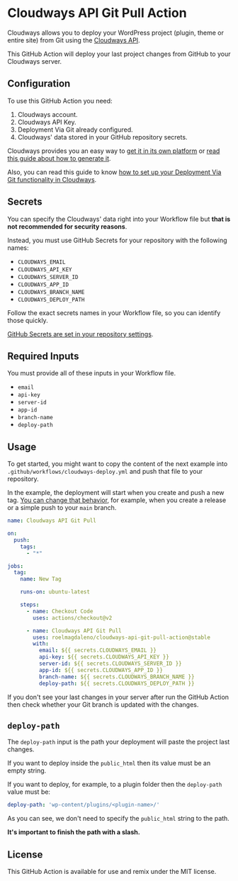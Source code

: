 # Cloudways API Git Pull Action

Cloudways allows you to deploy your WordPress project (plugin, theme or entire site) from Git using the [Cloudways API](https://developers.cloudways.com/).

This GitHub Action will deploy your last project changes from GitHub to your Cloudways server.

## Configuration

To use this GitHub Action you need:

1. Cloudways account.
2. Cloudways API Key.
3. Deployment Via Git already configured.
4. Cloudways' data stored in your GitHub repository secrets.

Cloudways provides you an easy way to [get it in its own platform](https://platform.cloudways.com/api) or [read this guide about how to generate it](https://support.cloudways.com/en/articles/5136065-how-to-use-the-cloudways-api).

Also, you can read this guide to know [how to set up your Deployment Via Git functionality in Cloudways](https://support.cloudways.com/en/articles/5124087-deploy-code-to-your-application-using-git).

## Secrets

You can specify the Cloudways' data right into your Workflow file but **that is not recommended for security reasons**.

Instead, you must use GitHub Secrets for your repository with the following names:

- `CLOUDWAYS_EMAIL`
- `CLOUDWAYS_API_KEY`
- `CLOUDWAYS_SERVER_ID`
- `CLOUDWAYS_APP_ID`
- `CLOUDWAYS_BRANCH_NAME`
- `CLOUDWAYS_DEPLOY_PATH`

Follow the exact secrets names in your Workflow file, so you can identify those quickly.

[GitHub Secrets are set in your repository settings](https://docs.github.com/es/actions/reference/encrypted-secrets).

## Required Inputs

You must provide all of these inputs in your Workflow file.

- `email`
- `api-key`
- `server-id`
- `app-id`
- `branch-name`
- `deploy-path`

## Usage

To get started, you might want to copy the content of the next example into `.github/workflows/cloudways-deploy.yml` and push that file to your repository.

In the example, the deployment will start when you create and push a new tag. [You can change that behavior](https://docs.github.com/en/actions/reference/events-that-trigger-workflows), for example, when you create a release or a simple push to your `main` branch.

```yaml
name: Cloudways API Git Pull

on:
  push:
    tags:
      - "*"

jobs:
  tag:
    name: New Tag

    runs-on: ubuntu-latest

    steps:
      - name: Checkout Code
        uses: actions/checkout@v2

      - name: Cloudways API Git Pull
        uses: roelmagdaleno/cloudways-api-git-pull-action@stable
        with:
          email: ${{ secrets.CLOUDWAYS_EMAIL }}
          api-key: ${{ secrets.CLOUDWAYS_API_KEY }}
          server-id: ${{ secrets.CLOUDWAYS_SERVER_ID }}
          app-id: ${{ secrets.CLOUDWAYS_APP_ID }}
          branch-name: ${{ secrets.CLOUDWAYS_BRANCH_NAME }}
          deploy-path: ${{ secrets.CLOUDWAYS_DEPLOY_PATH }}
```

If you don't see your last changes in your server after run the GitHub Action then check whether your Git branch is updated with the changes.

## `deploy-path`

The `deploy-path` input is the path your deployment will paste the project last changes.

If you want to deploy inside the `public_html` then its value must be an empty string.

If you want to deploy, for example, to a plugin folder then the `deploy-path` value must be:

```yaml
deploy-path: 'wp-content/plugins/<plugin-name>/'
```

As you can see, we don't need to specify the `public_html` string to the path.

**It's important to finish the path with a slash.**

## License

This GitHub Action is available for use and remix under the MIT license.
